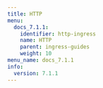 ```yaml
---
title: HTTP
menu:
  docs_7.1.1:
    identifier: http-ingress
    name: HTTP
    parent: ingress-guides
    weight: 10
menu_name: docs_7.1.1
info:
  version: 7.1.1
---
```


